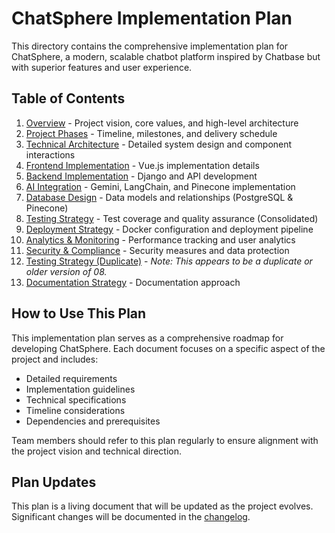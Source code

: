 # ChatSphere Implementation Plan

This directory contains the comprehensive implementation plan for ChatSphere, a modern, scalable chatbot platform inspired by Chatbase but with superior features and user experience.

## Table of Contents

1. [Overview](./01-overview.md) - Project vision, core values, and high-level architecture
2. [Project Phases](./02-project-phases.md) - Timeline, milestones, and delivery schedule
3. [Technical Architecture](./03-technical-architecture.md) - Detailed system design and component interactions
4. [Frontend Implementation](./04-frontend-implementation.md) - Vue.js implementation details
5. [Backend Implementation](./05-backend-implementation.md) - Django and API development
6. [AI Integration](./06-ai-integration.md) - Gemini, LangChain, and Pinecone implementation
7. [Database Design](./07-database-design.md) - Data models and relationships (PostgreSQL & Pinecone)
8. [Testing Strategy](./08-testing-strategy.md) - Test coverage and quality assurance (Consolidated)
9. [Deployment Strategy](./09-deployment-strategy.md) - Docker configuration and deployment pipeline
10. [Analytics & Monitoring](./10-analytics-monitoring.md) - Performance tracking and user analytics
11. [Security & Compliance](./11-security-compliance.md) - Security measures and data protection
12. [Testing Strategy (Duplicate)](./12-testing-strategy.md) - *Note: This appears to be a duplicate or older version of 08.*
13. [Documentation Strategy](./13-documentation-strategy.md) - Documentation approach

## How to Use This Plan

This implementation plan serves as a comprehensive roadmap for developing ChatSphere. Each document focuses on a specific aspect of the project and includes:

- Detailed requirements
- Implementation guidelines
- Technical specifications
- Timeline considerations
- Dependencies and prerequisites

Team members should refer to this plan regularly to ensure alignment with the project vision and technical direction.

## Plan Updates

This plan is a living document that will be updated as the project evolves. Significant changes will be documented in the [changelog](./changelog.md). 